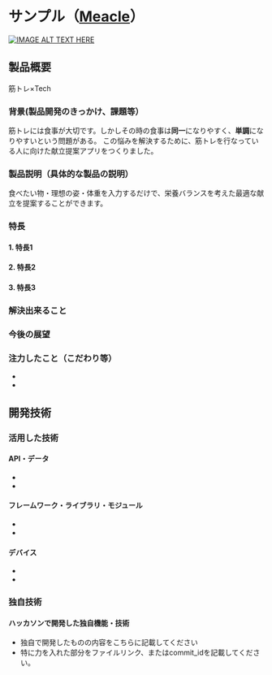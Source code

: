 # サンプル（[Meacle](https://ng-2413.onrender.com)）

[![IMAGE ALT TEXT HERE](https://jphacks.com/wp-content/uploads/2024/07/JPHACKS2024_ogp.jpg)](https://www.youtube.com/watch?v=DZXUkEj-CSI)

## 製品概要
筋トレ×Tech

### 背景(製品開発のきっかけ、課題等）
筋トレには食事が大切です。しかしその時の食事は**同一**になりやすく、**単調**になりやすいという問題がある。
この悩みを解決するために、筋トレを行なっている人に向けた献立提案アプリをつくりました。
### 製品説明（具体的な製品の説明）
食べたい物・理想の姿・体重を入力するだけで、栄養バランスを考えた最適な献立を提案することができます。

### 特長
#### 1. 特長1
#### 2. 特長2
#### 3. 特長3

### 解決出来ること
### 今後の展望
### 注力したこと（こだわり等）
* 
* 

## 開発技術
### 活用した技術
#### API・データ
* 
* 

#### フレームワーク・ライブラリ・モジュール
* 
* 

#### デバイス
* 
* 

### 独自技術
#### ハッカソンで開発した独自機能・技術
* 独自で開発したものの内容をこちらに記載してください
* 特に力を入れた部分をファイルリンク、またはcommit_idを記載してください。
